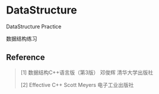 # DataStructure

DataStructure Practice

数据结构练习

## Reference

> [1] 数据结构C++语言版（第3版） 邓俊辉 清华大学出版社
>
> [2] Effective C++ Scott Meyers 电子工业出版社
>
